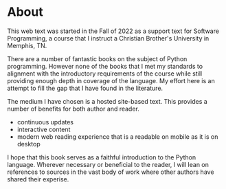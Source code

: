 # About
This web text was started in the Fall of 2022 as a support text for
Software Programming, a course that I instruct a Christian Brother's
University in Memphis, TN.

There are a number of fantastic books on the subject of Python
programming. However none of the books that I met my standards to
alignment with the introductory requirements of the course while still providing
enough depth in coverage of the language. My effort here is an
attempt to fill the gap that I have found in the literature.

The medium I have chosen is a hosted site-based text. This provides a
number of benefits for both author and reader.

- continuous updates
- interactive content
- modern web reading experience that is a readable on mobile as it is
  on desktop

I hope that this book serves as a faithful introduction to the Python
language. Wherever necessary or beneficial to the reader, I will lean
on references to sources in the vast body of work where other authors
have shared their experise.
